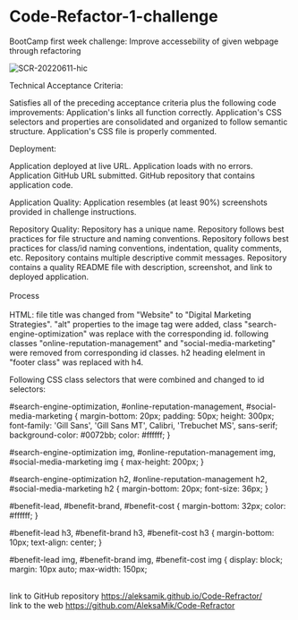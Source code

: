 # Code-Refactor-1-challenge

BootCamp first week challenge: Improve accessebility of given webpage through refactoring

 ![SCR-20220611-hic](https://user-images.githubusercontent.com/105229148/173199302-787dcb9f-a4f5-4528-b6ed-3efa5e580ca4.jpeg)

 
Technical Acceptance Criteria: 

Satisfies all of the preceding acceptance criteria plus the following code improvements:
Application's links all function correctly.
Application's CSS selectors and properties are consolidated and organized to follow semantic structure.
Application's CSS file is properly commented.

Deployment: 

Application deployed at live URL.
Application loads with no errors.
Application GitHub URL submitted.
GitHub repository that contains application code.

Application Quality:
Application resembles (at least 90%) screenshots provided in challenge instructions.

Repository Quality: 
Repository has a unique name.
Repository follows best practices for file structure and naming conventions.
Repository follows best practices for class/id naming conventions, indentation, quality comments, etc.
Repository contains multiple descriptive commit messages.
Repository contains a quality README file with description, screenshot, and link to deployed application.
<br>
<br>
Process
 <br>
 <br>
HTML:
 file title was changed from "Website" to "Digital Marketing Strategies".
"alt" properties to the image tag were added, class "search-engine-optimization" was replace with the corresponding id.
 following classes "online-reputation-management" and "social-media-marketing" were removed from corresponding id classes.
 h2 heading elelment in "footer class" was replaced with h4.      
  
Following CSS class selectors that were combined and changed to id selectors:
     
#search-engine-optimization,
#online-reputation-management,
#social-media-marketing {
    margin-bottom: 20px;
    padding: 50px;
    height: 300px;
    font-family: 'Gill Sans', 'Gill Sans MT', Calibri, 'Trebuchet MS', sans-serif;
    background-color: #0072bb;
    color: #ffffff;
}

#search-engine-optimization img,
#online-reputation-management img,
#social-media-marketing img {
    max-height: 200px;
}

#search-engine-optimization h2,
#online-reputation-management h2,
#social-media-marketing h2 {
    margin-bottom: 20px;
    font-size: 36px;
}

#benefit-lead,
#benefit-brand,
#benefit-cost {
    margin-bottom: 32px;
    color: #ffffff;
}

#benefit-lead h3,
#benefit-brand h3,
#benefit-cost h3 {
    margin-bottom: 10px;
    text-align: center;
}

#benefit-lead img,
#benefit-brand img,
#benefit-cost img {
    display: block;
    margin: 10px auto;
    max-width: 150px;
  <br>
  <br>
  
  link to GitHub repository
  <https://aleksamik.github.io/Code-Refractor/> 
  <br>
  link to the web
  https://github.com/AleksaMik/Code-Refractor
 
 
  
    
    
    
